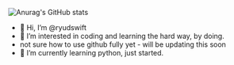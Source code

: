 ![Anurag's GitHub stats](https://github-readme-stats.vercel.app/api?username=anuraghazra&hide=contribs,prs)

- 👋 Hi, I’m @ryudswift
- 👀 I’m interested in coding and learning the hard way, by doing.
- not sure how to use github fully yet - will be updating this soon
- 🌱 I’m currently learning python, just started.

 

<!---
ryudswift/ryudswift is a ✨ special ✨ repository because its `README.md` (this file) appears on your GitHub profile.
You can click the Preview link to take a look at your changes.
--->
